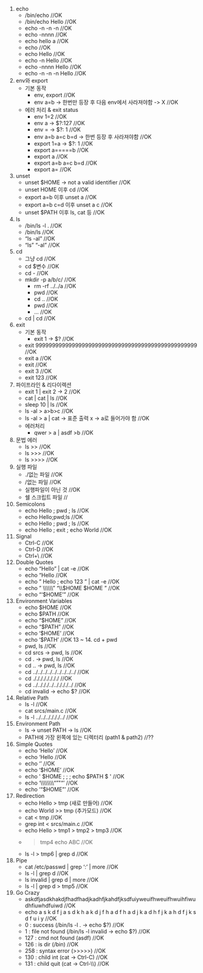 1. echo
   - /bin/echo                      //OK
   - /bin/echo Hello                //OK
   - echo -n -n -n                  //OK
   - echo -nnnn                     //OK
   - echo hello                 a   //OK
   - echo                           //OK
   - echo Hello                     //OK
   - echo -n Hello                  //OK
   - echo -nnnn Hello               //OK
   - echo -n -n -n Hello            //OK
2. env와 export
   - 기본 동작
     - env, export                                      //OK
     - env a=b -> 한번만 등장 후 다음 env에서 사라져야함 -> X  //OK
   - 에러 처리 & exit status
     - env 1=2                                  //OK
     - env a    -> $?:127                       //OK
     - env =    -> $?: 1                        //OK
     - env a=b a=c b=d -> 한번 등장 후 사라져야함    //OK
     - export 1=a    -> $?: 1                   //OK
     - export a=====b                           //OK
     - export a                                 //OK
     - export a=b a=c b=d                       //OK
     - export a=                                //OK
3. unset
     - unset $HOME -> not a valid identifier    //OK
     - unset HOME 이후 cd                        //OK
     - export a=b 이후 unset a                   //OK
     - export a=b c=d 이후 unset a c             //OK
     - unset $PATH 이후 ls, cat 등               //OK
3. ls
   - /bin/ls -l .   //OK
   - /bin/ls        //OK
   - “ls -al”       //OK
   - “ls” “-al”     //OK
4. cd
   - 그냥 cd               //OK
   - cd $변수              //OK
   - cd -                 //OK
   - mkdir -p a/b/c/      //OK
     - rm -rf ../../a     //OK
     - pwd                //OK
     - cd ..              //OK
     - pwd                //OK
     - ...                //OK
   - cd | cd              //OK
5. exit
   - 기본 동작
     - exit 1  -> $?                                            //OK
   - exit 9999999999999999999999999999999999999999999999999     //OK
   - exit a                                                     //OK
   - exit                                                       //OK
   - exit 3                                                     //OK
   - exit 123                                                   //OK
6. 파이프라인 & 리다이렉션
   - exit 1 | exit 2          -> 2                              //OK
   - cat | cat | ls                                             //OK
   - sleep 10 | ls                                              //OK
   - ls -al > a>b>c                                             //OK
   - ls -al > a | cat        -> 표준 출력 x -> a로 들어가야 함        //OK
   - 에러처리
     - qwer > a | asdf >b                                       //OK
7. 문법 에러
   - ls >>      //OK
   - ls >>>     //OK
   - ls >>>>    //OK
8. 실행 파일
    - ./없는 파일         //OK
    - /없는 파일          //OK
    - 실행파일이 아닌 것    //OK
    - 쉘 스크립트 파일     //
9. Semicolons
    - echo Hello ; pwd ; ls                         //OK
    - echo Hello;pwd;ls                             //OK
    - echo Hello            ;  pwd        ;     ls  //OK
    - echo Hello ; exit ; echo World                //OK
10. Signal
    - Ctrl-C    //OK
    - Ctrl-D    //OK
    - Ctrl+\\   //OK
11. Double Quotes
    - echo “Hello” | cat -e                     //OK
    - echo “Hello                               //OK
    - echo ”  Hello ; echo 123       ” | cat -e //OK
    - echo ”  \\\\\\\\\\\\” “\\\\$HOME $HOME  ” //OK
    - echo “‘$HOME’”                            //OK
12. Environment Variables
    - echo $HOME    //OK
    - echo $PATH    //OK
    - echo “$HOME”  //OK
    - echo “$PATH”  //OK
    - echo ‘$HOME’  //OK
    - echo ‘$PATH’  //OK
13 ~ 14. cd + pwd
    - pwd, ls                            //OK
    - cd srcs -> pwd, ls                 //OK
    - cd . -> pwd, ls                    //OK
    - cd .. -> pwd, ls                   //OK
    - cd ../../../../../../../../../    //OK
    - cd ././././././././               //OK
    - cd ../../././../.././././../      //OK
    - cd invalid -> echo $?             //OK
15. Relative Path
    - ls -l                     //OK
    - cat srcs/main.c           //OK
    - ls -l ../../.././././../  //OK
16. Environment Path
    - ls -> unset PATH -> ls                    //OK
    - PATH에 가장 왼쪽에 있는 디렉터리 (path1 & path2) //??
17. Simple Quotes
    - echo ‘Hello’                          //OK
    - echo ‘Hello                           //OK
    - echo ‘’                               //OK
    - echo ‘$HOME’                          //OK
    - echo '  $HOME   ;  ; ; echo $PATH $ ' //OK
    - echo ‘\\\\\\\\\\\\\\\\“”"“’           //OK
    - echo ‘“$HOME”’                        //OK
18. Redirection
    - echo Hello > tmp (새로 만들어)        //OK
    - echo World >> tmp (추가모드)         //OK
    - cat < tmp                          //OK
    - grep int < srcs/main.c             //OK
    - echo Hello > tmp1 > tmp2 > tmp3    //OK
    - > tmp4 echo ABC                    //OK
    - ls -l > tmp6 | grep d              //OK
19. Pipe
    - cat /etc/passwd | grep ‘:’ | more //OK
    - ls -l | grep d                    //OK
    - ls invalid | grep d | more        //OK
    - ls -l | grep d > tmp5             //OK
20. Go Crazy
    - askdfjasdkhakdjfhadfhadjkadhfjkahdfjksdfuiyweuifhweuifhwuihfiwudhfiuwhdfuiwd
        //OK
    - echo a s k d f j a s d k h a k d j f h a d f h a d j k a d h f j k a h d f j k s d f u i y
        //OK
    - 0 : success (/bin/ls -l . -> echo $?)
        //OK
    - 1 : file not found (/bin/ls -l invalid -> echo $?)
        //OK
    - 127 : cmd not found (asdf)
        //OK
    - 126 : is dir (/bin)
        //OK
    - 258 : syntax error (>>>>>)
        //OK
    - 130 : child int (cat -> Ctrl-C)
        //OK
    - 131 : child quit (cat -> Ctrl-\\\\)
        //OK